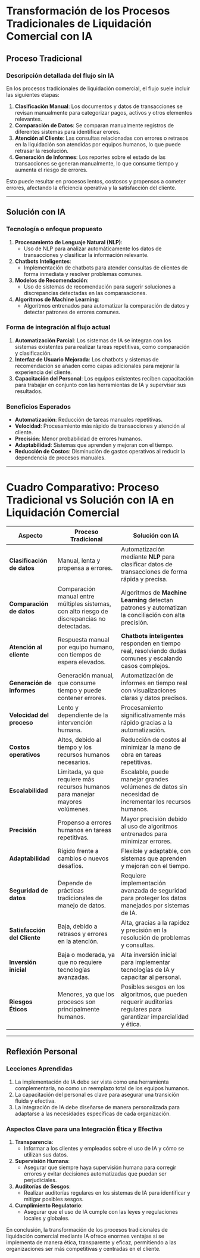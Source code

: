 # Transformación de los Procesos Tradicionales de Liquidación Comercial con IA

## Proceso Tradicional
### Descripción detallada del flujo sin IA
En los procesos tradicionales de liquidación comercial, el flujo suele incluir las siguientes etapas:

1. **Clasificación Manual**: Los documentos y datos de transacciones se revisan manualmente para categorizar pagos, activos y otros elementos relevantes.
2. **Comparación de Datos**: Se comparan manualmente registros de diferentes sistemas para identificar erores.
3. **Atención al Cliente**: Las consultas relacionadas con errores o retrasos en la liquidación son atendidas por equipos humanos, lo que puede retrasar la resolución.
4. **Generación de Informes**: Los reportes sobre el estado de las transacciones se generan manualmente, lo que consume tiempo y aumenta el riesgo de errores.

Esto puede resultar en procesos lentos, costosos y propensos a cometer errores, afectando la eficiencia operativa y la satisfacción del cliente.

---

## Solución con IA

### Tecnología o enfoque propuesto
1. **Procesamiento de Lenguaje Natural (NLP)**:
   - Uso de NLP para analizar automáticamente los datos de transacciones y clasificar la información relevante.
2. **Chatbots Inteligentes**:
   - Implementación de chatbots para atender consultas de clientes de forma inmediata y resolver problemas comunes.
3. **Modelos de Recomendación**:
   - Uso de sistemas de recomendación para sugerir soluciones a discrepancias detectadas en las comparaaciones.
4. **Algoritmos de Machine Learning**:
   - Algoritmos entrenados para automatizar la comparación de datos y detectar patrones de errores comunes.

### Forma de integración al flujo actual
1. **Automatización Parcial**: Los sistemas de IA se integran con los sistemas existentes para realizar tareas repetitivas, como comparación y clasificación.
2. **Interfaz de Usuario Mejorada**: Los chatbots y sistemas de recomendación se añaden como capas adicionales para mejorar la experiencia del cliente.
3. **Capacitación del Personal**: Los equipos existentes reciben capacitación para trabajar en conjunto con las herramientas de IA y supervisar sus resultados.

### Beneficios Esperados
- **Automatización**: Reducción de tareas manuales repetitivas.
- **Velocidad**: Procesamiento más rápido de transacciones y atención al cliente.
- **Precisión**: Menor probabilidad de errores humanos.
- **Adaptabilidad**: Sistemas que aprenden y mejoran con el tiempo.
- **Reducción de Costos**: Disminución de gastos operativos al reducir la dependencia de procesos manuales.

---

# Cuadro Comparativo: Proceso Tradicional vs Solución con IA en Liquidación Comercial

| **Aspecto**                  | **Proceso Tradicional**                                                                 | **Solución con IA**                                                                                                                   |
|-------------------------------|-----------------------------------------------------------------------------------------|---------------------------------------------------------------------------------------------------------------------------------------|
| **Clasificación de datos**   | Manual, lenta y propensa a errores.                                                     | Automatización mediante **NLP** para clasificar datos de transacciones de forma rápida y precisa.                                     |
| **Comparación de datos**    | Comparación manual entre múltiples sistemas, con alto riesgo de discrepancias no detectadas. | Algoritmos de **Machine Learning** detectan patrones y automatizan la conciliación con alta precisión.                               |
| **Atención al cliente**      | Respuesta manual por equipo humano, con tiempos de espera elevados.                     | **Chatbots inteligentes** responden en tiempo real, resolviendo dudas comunes y escalando casos complejos.                           |
| **Generación de informes**   | Generación manual, que consume tiempo y puede contener errores.                         | Automatización de informes en tiempo real con visualizaciones claras y datos precisos.                                               |
| **Velocidad del proceso**    | Lento y dependiente de la intervención humana.                                           | Procesamiento significativamente más rápido gracias a la automatización.                                                             |
| **Costos operativos**        | Altos, debido al tiempo y los recursos humanos necesarios.                               | Reducción de costos al minimizar la mano de obra en tareas repetitivas.                                                              |
| **Escalabilidad**            | Limitada, ya que requiere más recursos humanos para manejar mayores volúmenes.           | Escalable, puede manejar grandes volúmenes de datos sin necesidad de incrementar los recursos humanos.                               |
| **Precisión**                | Propenso a errores humanos en tareas repetitivas.                                       | Mayor precisión debido al uso de algoritmos entrenados para minimizar errores.                                                       |
| **Adaptabilidad**            | Rígido frente a cambios o nuevos desafíos.                                              | Flexible y adaptable, con sistemas que aprenden y mejoran con el tiempo.                                                             |
| **Seguridad de datos**       | Depende de prácticas tradicionales de manejo de datos.                                  | Requiere implementación avanzada de seguridad para proteger los datos manejados por sistemas de IA.                                  |
| **Satisfacción del Cliente** | Baja, debido a retrasos y errores en la atención.                                       | Alta, gracias a la rapidez y precisión en la resolución de problemas y consultas.                                                    |
| **Inversión inicial**        | Baja o moderada, ya que no requiere tecnologías avanzadas.                               | Alta inversión inicial para implementar tecnologías de IA y capacitar al personal.                                                   |
| **Riesgos Éticos**           | Menores, ya que los procesos son principalmente humanos.                                | Posibles sesgos en los algoritmos, que pueden requerir auditorías regulares para garantizar imparcialidad y ética.                   |

---

## Reflexión Personal
### Lecciones Aprendidas
1. La implementación de IA debe ser vista como una herramienta complementaria, no como un reemplazo total de los equipos humanos.
2. La capacitación del personal es clave para asegurar una transición fluida y efectiva.
3. La integración de IA debe diseñarse de manera personalizada para adaptarse a las necesidades específicas de cada organización.

### Aspectos Clave para una Integración Ética y Efectiva
1. **Transparencia**:
   - Informar a los clientes y empleados sobre el uso de IA y cómo se utilizan sus datos.
2. **Supervisión Humana**:
   - Asegurar que siempre haya supervisión humana para corregir errores y evitar decisiones automatizadas que puedan ser perjudiciales.
3. **Auditorías de Sesgos**:
   - Realizar auditorías regulares en los sistemas de IA para identificar y mitigar posibles sesgos.
4. **Cumplimiento Regulatorio**:
   - Asegurar que el uso de IA cumple con las leyes y regulaciones locales y globales.

En conclusión, la transformación de los procesos tradicionales de liquidación comercial mediante IA ofrece enormes ventajas si se implementa de manera ética, transparente y eficaz, permitiendo a las organizaciones ser más competitivas y centradas en el cliente.
